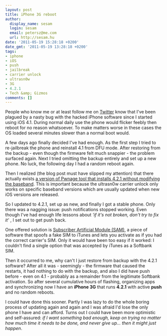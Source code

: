 ```yaml
---
layout: post
title: iPhone 3G reboot
author:
  display_name: sesam
  login: sesam
  email: petersz@me.com
  url: http://sesam.hu
date: '2011-05-19 15:28:18 +0200'
date_gmt: '2011-05-19 13:28:18 +0200'
tags:
- iphone
- iOS
- push
- jailbreak
- carrier unlock
- ultrasn0w
- 3G
- 4.2.1
- Tech &amp; Gizmos
comments: []
---
```


People who know me or at least follow me on [Twitter](http://twitter.com/#!/sesam) know that I've been plagued by a nasty bug with the hacked iPhone software since I started using iOS 4.1. During normal daily use the phone would flicker feebly then reboot for no reason whatsoever. To make matters worse in these cases the OS loaded several minutes slower than a normal boot would.

A few days ago finally decided I've had enough. As the first step I tried to re-jailbreak the phone and reinstall 4.1 from DFU mode. After restoring from the backup - even though the firmware felt much snappier - the problem surfaced again. Next I tried omitting the backup entirely and set up a new phone. No luck, the following day I had a random reboot again.

Then I realized (the blog post must have slipped my attention) that there actually exists [a version of Pwnage tool that installs 4.2.1 without modifying the baseband](http://blog.iphone-dev.org/post/3314130778/whats-in-a-name). This is important because the ultrasn0w carrier unlock only works on specific baseband versions which are usually updated when new iOS versions are released.

So I updated to 4.2.1, set up as new, and finally I got a stable phone. Only there was a nagging issue: push notifications stopped working. Even though I've had enough life lessons about _'if it's not broken, don't try to fix it'_ , I set out to get push back.

One offered solution is [Subscriber Artificial Module (SAM)](http://www.bingner.com/SAM.html), a piece of software that spoofs a fake SIM to iTunes and lets you activate as if you had the correct carrier's SIM. Only it would have been too easy if it worked: I couldn't find a single option that was accepted by iTunes as a Softbank SIM.

Then it occurred to me, why can't I just restore from backup with the 4.2.1 software? After all it was - seemingly - the firmware that caused the restarts, it had nothing to do with the backup, and also I did have push before - even on 4.1 - probably as a remainder from the legitimate Softbank activation. So after several cumulative hours of flashing, organizing apps and synchronizing now I have an **iPhone 3G** that runs **4.2.1** with active **push** and no random reboots.

I could have done this sooner. Partly I was lazy to do the whole boring process of updating again and again and I was afraid I'd lose the only phone I have and can afford. Turns out I could have been more optimistic and self-assured: _if I want something bad enough, keep on trying no matter how much time it needs to be done, and never give up... then it might just happen_.
